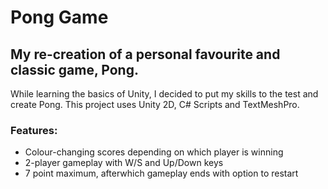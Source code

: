 # Pong Game

## My re-creation of a personal favourite and classic game, Pong.

While learning the basics of Unity, I decided to put my skills to the test and create Pong. This project uses Unity 2D, C# Scripts and TextMeshPro.

### Features:
- Colour-changing scores depending on which player is winning
- 2-player gameplay with W/S and Up/Down keys
- 7 point maximum, afterwhich gameplay ends with option to restart
